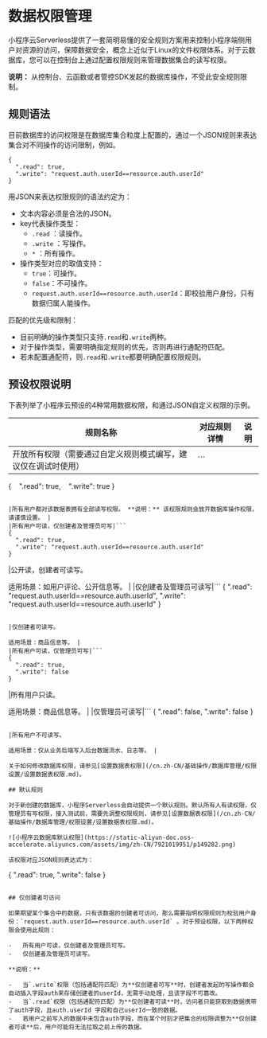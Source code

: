 # 数据权限管理

小程序云Serverless提供了一套简明易懂的安全规则方案用来控制小程序端侧用户对资源的访问，保障数据安全，概念上近似于Linux的文件权限体系。对于云数据库，您可以在控制台上通过配置权限规则来管理数据集合的读写权限。

**说明：** 从控制台、云函数或者管控SDK发起的数据库操作，不受此安全规则限制。

## 规则语法

目前数据库的访问权限是在数据库集合粒度上配置的，通过一个JSON规则来表达集合对不同操作的访问限制，例如。

```
{
  ".read": true, 
  ".write": "request.auth.userId==resource.auth.userId"
}
```

用JSON来表达权限规则的语法约定为：

-   文本内容必须是合法的JSON。
-   key代表操作类型：
    -   `.read` ：读操作。
    -   `.write` ：写操作。
    -   `*` ：所有操作。
-   操作类型对应的取值支持：
    -   `true`：可操作。
    -   `false`：不可操作。
    -   `request.auth.userId==resource.auth.userId`：即校验用户身份，只有数据归属人能操作。

匹配的优先级和限制：

-   目前明确的操作类型只支持`.read`和`.write`两种。
-   对于操作类型，需要明确指定规则的优先，否则再进行通配符匹配。
-   若未配置通配符，则`.read`和`.write`都要明确配置权限规则。

## 预设权限说明

下表列举了小程序云预设的4种常用数据权限，和通过JSON自定义权限的示例。

|规则名称|对应规则详情|说明|
|----|------|--|
|开放所有权限（需要通过自定义规则模式编写，建议仅在调试时使用）|```
{    
    ".read": true,    
    ".write": true
}
```

|所有用户都对该数据表拥有全部读写权限。 **说明：** 该权限规则会放开数据库操作权限，请谨慎设置。 |
|所有用户可读，仅创建者及管理员可写|```
{
  ".read": true,
  ".write": "request.auth.userId==resource.auth.userId"
}
```

|公开读，创建者可读写。

适用场景：如用户评论、公开信息等。 |
|仅创建者及管理员可读写|```
{
  ".read": "request.auth.userId==resource.auth.userId",
  ".write": "request.auth.userId==resource.auth.userId"
}
```

|仅创建者可读写。

适用场景：商品信息等。 |
|所有用户可读，仅管理员可写|```
{
  ".read": true,
  ".write": false
}
```

|所有用户只读。

适用场景：商品信息等。 |
|仅管理员可读写|```
{
  ".read": false,
  ".write": false
}
```

|所有用户不可读写。

适用场景：仅从业务后端写入后台数据流水、日志等。 |

关于如何修改数据库权限，请参见[设置数据表权限](/cn.zh-CN/基础操作/数据库管理/权限设置/设置数据表权限.md)。

## 默认规则

对于新创建的数据库，小程序Serverless会自动提供一个默认规则。默认所有人有读权限，仅管理员有写权限，接入测试前，需要先调整权限规则，请参见[设置数据表权限](/cn.zh-CN/基础操作/数据库管理/权限设置/设置数据表权限.md)。

![小程序云数据库默认权限](https://static-aliyun-doc.oss-accelerate.aliyuncs.com/assets/img/zh-CN/7921019951/p149282.png)

该权限对应JSON规则表达式为：

```
{
  ".read": true,
  ".write": false
}
```

## 仅创建者可访问

如果期望某个集合中的数据，只有该数据的创建者可访问，那么需要指明权限规则为校验用户身份：`request.auth.userId==resource.auth.userId` 。对于预设权限，以下两种权限会使用此规则：

-   所有用户可读，仅创建者及管理员可写。
-   仅创建者及管理员可读写。

**说明：**

-   当`.write`权限（包括通配符匹配）为**仅创建者可写**时，创建者发起的写操作都会自动插入字段auth来存储创建者的userId，无需手动处理，且该字段不可篡改。
-   当`.read`权限（包括通配符匹配）为**仅创建者可读**时，访问者只能获取到数据携带了auth字段，且auth.userId 字段和自己userId一致的数据。
-   若用户之前写入的数据中未包含auth字段，而在某个时刻才把集合的权限调整为**仅创建者可读**后，用户可能将无法拉取之前上传的数据。

